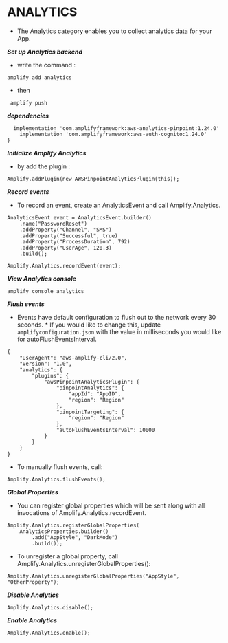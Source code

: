 # ANALYTICS

* The Analytics category enables you to collect analytics data for your App.

***Set up Analytics backend***

* write the command :

```command
amplify add analytics
```

* then

```command
 amplify push
```

***dependencies***

```dependencies
  implementation 'com.amplifyframework:aws-analytics-pinpoint:1.24.0'
    implementation 'com.amplifyframework:aws-auth-cognito:1.24.0'
}
```

***Initialize Amplify Analytics***

* by add the plugin :

```plugin
Amplify.addPlugin(new AWSPinpointAnalyticsPlugin(this));
```

***Record events***

* To record an event, create an AnalyticsEvent and call Amplify.Analytics.

```record
AnalyticsEvent event = AnalyticsEvent.builder()
    .name("PasswordReset")
    .addProperty("Channel", "SMS")
    .addProperty("Successful", true)
    .addProperty("ProcessDuration", 792)
    .addProperty("UserAge", 120.3)
    .build();

Amplify.Analytics.recordEvent(event);
```

***View Analytics console***

```View Analytics console
amplify console analytics
```

***Flush events***

* Events have default configuration to flush out to the network every 30 seconds. * If you would like to change this, update ``amplifyconfiguration.json`` with the value in milliseconds you would like for autoFlushEventsInterval.

```Flush events
{
    "UserAgent": "aws-amplify-cli/2.0",
    "Version": "1.0",
    "analytics": {
        "plugins": {
            "awsPinpointAnalyticsPlugin": {
                "pinpointAnalytics": {
                    "appId": "AppID",
                    "region": "Region"
                },
                "pinpointTargeting": {
                    "region": "Region"
                },
                "autoFlushEventsInterval": 10000
            }
        }
    }
}
```

* To manually flush events, call:

```manually flush events
Amplify.Analytics.flushEvents();
```

***Global Properties***

* You can register global properties which will be sent along with all invocations of Amplify.Analytics.recordEvent.

```global
Amplify.Analytics.registerGlobalProperties(
    AnalyticsProperties.builder()
        .add("AppStyle", "DarkMode")
        .build());
```

* To unregister a global property, call Amplify.Analytics.unregisterGlobalProperties():

```unregister
Amplify.Analytics.unregisterGlobalProperties("AppStyle", "OtherProperty");
```

***Disable Analytics***

```Disable Analytics
Amplify.Analytics.disable();
```

***Enable Analytics***

```Enable Analytics
Amplify.Analytics.enable();
```
